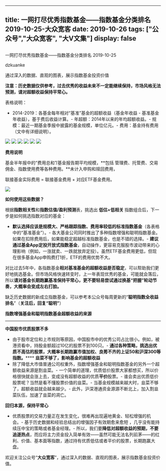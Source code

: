 
---
title:   一网打尽优秀指数基金——指数基金分类排名 2019-10-25-大众宽客
date: 2019-10-26
tags: ["公众号","大众宽客", "大V文集"]
display: false
---


## 



一网打尽优秀指数基金——指数基金分类排名 2019-10-25




dzkuanke




通过深入的数据、直观的图表，展示指数基金投资价值










**注意：历史数据仅供参考，过去优秀的收益未来不一定能继续保持，市场风格无法预测，请对超额收益保持平常心。**



表格说明：
- 2014-2019：各基金每年相对“基准”基金的超额收益（基金年收益 - 基准基金年收益），基于费后收益计算。- 年超额：2014年以来的年均超额收益。- 规模：最近一期基金季报中披露的基金规模，单位亿元。- 费用：基金持有费用（文中有详细说明）。
<img class="rich_pages js_insertlocalimg" data-ratio="1.6502242152466369" data-s="300,640" src="https://mmbiz.qpic.cn/mmbiz_png/PKw3FQPmhIiaUgFBtDMWeKKYxXKz6tybs2kqE5rMJsocyTVc9HibUrn7ibicIND6qzwudZ2jhgwAuSxS8icn2NvmjOw/640?wx_fmt=png" data-type="png" data-w="892" style="">

<img class="rich_pages js_insertlocalimg" data-ratio="1.0586907449209932" data-s="300,640" src="https://mmbiz.qpic.cn/mmbiz_png/PKw3FQPmhIiaUgFBtDMWeKKYxXKz6tybsDoibKsjtvPdYaHj4C7HNNzOmcqW9kNYJaZNxiaxq9xtbLfL79KpMZxNQ/640?wx_fmt=png" data-type="png" data-w="886" style="">

<img class="rich_pages js_insertlocalimg" data-ratio="1.4878048780487805" data-s="300,640" src="https://mmbiz.qpic.cn/mmbiz_png/PKw3FQPmhIiaUgFBtDMWeKKYxXKz6tybsVdBTQ7c1DicSKcSN1gbR3BSj5wiaIEicIbG6H9zm7WDhnO3eNNhqHBIRg/640?wx_fmt=png" data-type="png" data-w="902" style="">

<img class="rich_pages js_insertlocalimg" data-ratio="1.3035714285714286" data-s="300,640" src="https://mmbiz.qpic.cn/mmbiz_png/PKw3FQPmhIiaUgFBtDMWeKKYxXKz6tybsVZw0CU8gxvcVBHpey0hQ6JVHSb578OQ2tTfFVAsGJCK1Ox2jp670icg/640?wx_fmt=png" data-type="png" data-w="896" style="">

<img class="rich_pages js_insertlocalimg" data-ratio="1.002212389380531" data-s="300,640" src="https://mmbiz.qpic.cn/mmbiz_png/PKw3FQPmhIiaUgFBtDMWeKKYxXKz6tybsQMd0dkhnTV63f0FibzrIu96Iia2ibkmPwSDenvZtUSOibvIBaUKr7hPz3g/640?wx_fmt=png" data-type="png" data-w="904" style="">

<img class="rich_pages js_insertlocalimg" data-ratio="0.8638392857142857" data-s="300,640" src="https://mmbiz.qpic.cn/mmbiz_png/PKw3FQPmhIiaUgFBtDMWeKKYxXKz6tybssd1vbnXvu9cjCgCDTGUeAIic8aED3J7s5qDh5CUcPW40b42uBKvW2pw/640?wx_fmt=png" data-type="png" data-w="896" style="">



**费用说明**



基金半年报中的“费用总和”/基金报告期平均规模，**包括 管理费、托管费、交易佣金、指数使用费等各种费用。**未计入申购和赎回费用，



联接基金实际费用 = 联接基金费用 + 对应ETF基金费用。



<img class="rich_pages" data-ratio="0.3739352640545145" data-s="300,640" src="https://mmbiz.qpic.cn/mmbiz_png/PKw3FQPmhIjRfZpR3LYic93G9bLic2bFpgJnJdJe0VWH3Z1CpISTgM0CNibDTEC3icib110gqMOxNWdic0SBNgsAz5kg/640?wx_fmt=png" data-type="png" data-w="1174" style=""/>





**如何使用这些数据？**



根据**指数相关性**和**指数估值/盈利预测**表，挑选出&nbsp;**低估+低相关** 指数组合后，下一步是如何挑选指数对应的基金：
- **默认选择应该是规模大、严格跟踪指数、费用率较低的标准指数基金**（各表格中的“基准基金”）。- 各大基金公司同时推出了多种指数增强和聪明指数基金。如果在扣除费用后，如果能稳定超越标准指数基金，也是不错的选择。- **建议通过基金App定投开放式指数基金**，自动操作，更容易克服股市波动带来的心理影响（例如，一涨就卖、一跌就放弃定投）。虽然ETF基金费用更低，但现在很多基金App申购费打1折，ETF的费用优势不大。


对比过去5年中，各指数基金**相对基准基金的超额收益是否稳定**<h-char unicode="ff0c" class="" style="max-width: 100%;box-sizing: border-box !important;word-wrap: break-word !important;">，</h-char>可以帮助我们更好地挑选基金。但市场风格快速转变时，上一年表现优秀的基金，可能就会落后，所以**请对基金长期跑赢基准保持平常心，更不要轻易尝试通过换基“把握”轮动节奏，大概率会变成左右打脸。**



缺乏历史数据的新成立指数基金，可以参考本公众号每周更新的“**聪明指数全收益排名**”（**关注后，回复“聪明”**）





**指数增强基金和聪明指数基金超额收益的来源**

****

**中国股市优质股票不多**
- 由于股市定位和上市规则等原因，中国股市中的优秀公司占比很小。例如，被港资看中，持股金额超过10亿的股票不到100只。- **通过各种策略，挑选出优质不高估的股票，大概率长期跑赢市值加权、良莠不齐的上证50和沪深300等指数。******
**韭菜不够了，影响基金的超额收益**
- 除了降低大市值普通公司权重外，指数增强基金和聪明指数基金的另外一个超额收益来源是割韭菜。- 一个简单的道理，优质低价股票大家都想买，所以价格很快就会涨上去，变成没有超额收益的优质**平价**股票。- 谁会卖出优质低价股票呢？当然是看不懂股票价值的韭菜。- 当基金规模越来越大时，韭菜不够了，超额收益就会越来越少。- 此外，沪深港通资金源源不断北上，加入割韭菜队伍，加速了韭菜的凋亡。


**回归本源，保持平常心**
- 优质股票的交易力量正在发生变化，很难再出现遍地黄金、轻松增强的机会。- 基于历史数据和经验总结出的增强因子有效期愈来愈短 ，几乎没有能持续压中宝的策略或者基金经理。- 所以，我们要**降低对超额收益的预期，不要追逐热点**，而应将主力资金投入简单有效——虽然可能无法名列前茅——的红利、价值、基本面等指数，通过持有优质低估或者平价的股票，长期跑赢大盘。


欢迎关注公众号“**大众宽客**”，通过深入的数据、直观的图表，展示指数基金投资价值。








